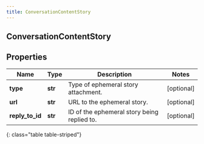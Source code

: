 ```yaml
---
title: ConversationContentStory
---
```

## ConversationContentStory

## Properties

|Name | Type | Description | Notes|
|------------ | ------------- | ------------- | -------------|
| **type** | **str** | Type of ephemeral story attachment. | [optional] |
| **url** | **str** | URL to the ephemeral story. | [optional] |
| **reply_to_id** | **str** | ID of the ephemeral story being replied to. | [optional] |
{: class="table table-striped"}


